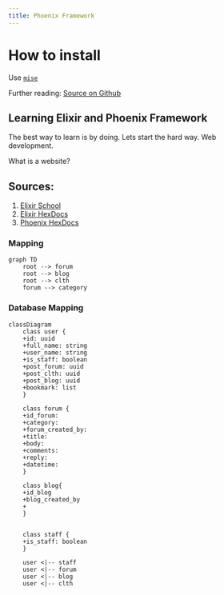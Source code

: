 ```yaml
---
title: Phoenix Framework
---
```


# How to install

Use [`mise`](https://mise.jdx.dev/)

Further reading: [Source on Github](https://github.com/asdf-vm/asdf-erlang)


## Learning Elixir and Phoenix Framework

The best way to learn is by doing.
Lets start the hard way. Web development.

What is a website?

## Sources:

1. [Elixir School](https://elixirschool.com/en)
2. [Elixir HexDocs](https://hexdocs.pm/elixir/introduction.html)
3. [Phoenix HexDocs](https://hexdocs.pm/phoenix/overview.html)

### Mapping

```mermaid
graph TD
    root --> forum
    root --> blog
    root --> clth
    forum --> category

```

### Database Mapping

```mermaid
classDiagram
    class user {
    +id: uuid
    +full_name: string
    +user_name: string
    +is_staff: boolean
    +post_forum: uuid
    +post_clth: uuid
    +post_blog: uuid
    +bookmark: list
    }

    class forum {
   	+id_forum:
   	+category:
   	+forum_created_by:
   	+title:
   	+body:
   	+comments:
   	+reply:
   	+datetime:
    }

    class blog{
    +id_blog
    +blog_created_by
    +
    }


    class staff {
    +is_staff: boolean
    }

    user <|-- staff
    user <|-- forum
    user <|-- blog
    user <|-- clth
```
